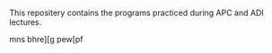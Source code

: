 This repositery contains the programs practiced during APC and ADI lectures.






































































































































































































































































































































































































































































































































































































































































mns bhre][g
pew[pf
